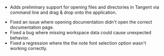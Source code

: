 + Adds preliminary support for opening files and directories in Tangent via command line and drag & drop onto the application.
- Fixed an issue where opening documentation didn't open the correct documentation page.
- Fixed a bug where missing workspace data could cause unexpected behavior.
- Fixed a regression where the the note font selection option wasn't working correctly.